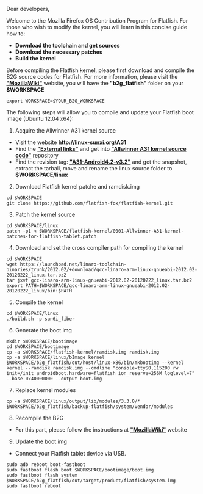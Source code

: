 Dear developers,

Welcome to the Mozilla Firefox OS Contribution Program for Flatfish. For those who wish to modify the kernel, you will learn in this concise guide how to:

* **Download the toolchain and get sources**
* **Download the necessary patches**
* **Build the kernel**

Before compiling the Flatfish kernel, please first download and compile the B2G source codes for Flatfish. For more information, please visit the **["MozillaWiki"]** website, you will have the **"b2g_flatfish"** folder on your **$WORKSPACE**

    export WORKSPACE=$YOUR_B2G_WORKSPACE

The following steps will allow you to compile and update your Flatfish boot image (Ubuntu 12.04 x64):

1. Acquire the Allwinner A31 kernel source
 * Visit the website **http://linux-sunxi.org/A31**
 * Find the **["External links"]** and get into **["Allwinner A31 kernel source code"]** repository 
 * Find the revision tag: **["A31-Android4.2-v3.2"]** and get the snapshot, extract the tarball, move and rename the linux source folder to **$WORKSPACE/linux**
 
2. Download Flatfish kernel patche and ramdisk.img
 ```
 cd $WORKSPACE
 git clone https://github.com/flatfish-fox/flatfish-kernel.git 
 ```

3. Patch the kernel source
 ```
 cd $WORKSPACE/linux
 patch -p1 < $WORKSPACE/flatfish-kernel/0001-Allwinner-A31-kernel-patches-for-flatfish-tablet.patch
 ```

4. Download and set the cross compiler path for compiling the kernel
 ```
 cd $WORKSPACE
 wget https://launchpad.net/linaro-toolchain-binaries/trunk/2012.02/+download/gcc-linaro-arm-linux-gnueabi-2012.02-20120222_linux.tar.bz2
 tar jxvf gcc-linaro-arm-linux-gnueabi-2012.02-20120222_linux.tar.bz2
 export PATH=$WORKSPACE/gcc-linaro-arm-linux-gnueabi-2012.02-20120222_linux/bin:$PATH
 ```

5. Compile the kernel
 ```
 cd $WORKSPACE/linux
 ./build.sh -p sun6i_fiber 
 ```

6. Generate the boot.img 
 ```
 mkdir $WORKSPACE/bootimage
 cd $WORKSPACE/bootimage
 cp -a $WORKSPACE/flatfish-kernel/ramdisk.img ramdisk.img
 cp -a $WORKSPACE/linux/bImage kernel
 $WORKSPACE/b2g_flatfish/out/host/linux-x86/bin/mkbootimg --kernel kernel --ramdisk ramdisk.img --cmdline "console=ttyS0,115200 rw init=/init androidboot.hardware=flatfish ion_reserve=256M loglevel=7" --base 0x40000000 --output boot.img
 ```

7. Replace kernel modules 
 ```
 cp -a $WORKSPACE/linux/output/lib/modules/3.3.0/* $WORKSPACE/b2g_flatfish/backup-flatfish/system/vendor/modules
 ```

8. Recompile the B2G
 * For this part, please follow the instructions at **["MozillaWiki"]** website

9. Update the boot.img
 * Connect your Flatfish tablet device via USB.
 ```
 sudo adb reboot boot-fastboot
 sudo fastboot flash boot $WORKSPACE/bootimage/boot.img
 sudo fastboot flash system $WORKSPACE/b2g_flatfish/out/target/product/flatfish/system.img
 sudo fastboot reboot
 ```
["MozillaWiki"]:https://wiki.mozilla.org/FirefoxOS/TCP/Patching
["External links"]:http://linux-sunxi.org/A31#External_links
["Allwinner A31 kernel source code"]:http://git.rhombus-tech.net/linux
["A31-Android4.2-v3.2"]:http://git.rhombus-tech.net/?p=linux.git;a=commit;h=1636bffddc2832b4574a80324e362742fb2ecd7d
